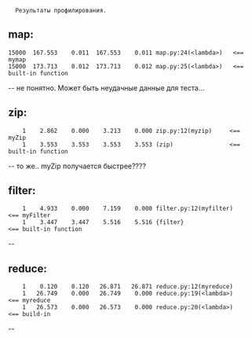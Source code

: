       Результаты профилирования.


map:
--
    15000  167.553    0.011  167.553    0.011 map.py:24(<lambda>)   <== mymap
    15000  173.713    0.012  173.713    0.012 map.py:25(<lambda>)   <== built-in function
--
не понятно. Может быть неудачные данные для теста...

zip:
--
        1    2.862    0.000    3.213    0.000 zip.py:12(myzip)     <== myZip
        1    3.553    3.553    3.553    3.553 (zip)                <== built-in function
--
то же.. myZip получается быстрее????

filter:
--
        1    4.933    0.000    7.159    0.000 filter.py:12(myfilter)     <== myFilter
        1    3.447    3.447    5.516    5.516 {filter}                   <== built-in function
--

reduce:
--
        1    0.120    0.120   26.871   26.871 reduce.py:12(myreduce)
        1   26.749    0.000   26.749    0.000 reduce.py:19(<lambda>)      <== myreduce
        1   26.573    0.000   26.573    0.000 reduce.py:20(<lambda>)      <== build-in 
--

